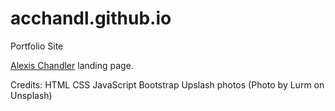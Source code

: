 # acchandl.github.io
Portfolio Site 

[Alexis Chandler](alexiscchandler.com) landing page.

Credits:
  HTML
  CSS
  JavaScript
  Bootstrap
  Upslash photos (Photo by Lurm on Unsplash)
